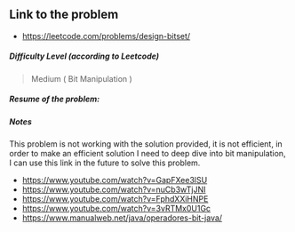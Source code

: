 ## Link to the problem
 
 - https://leetcode.com/problems/design-bitset/
 
##### Difficulty Level (according to Leetcode)
 
 > Medium ( Bit Manipulation )
 
##### Resume of the problem:



##### Notes
  
This problem is not working with the solution provided, it is not efficient, 
in order to make an efficient solution I need to deep dive into bit manipulation, 
I can use this link in the future to solve this problem.
- https://www.youtube.com/watch?v=GapFXee3lSU
- https://www.youtube.com/watch?v=nuCb3wTjJNI
- https://www.youtube.com/watch?v=FphdXXiHNPE
- https://www.youtube.com/watch?v=3vRTMx0U1Gc
- https://www.manualweb.net/java/operadores-bit-java/